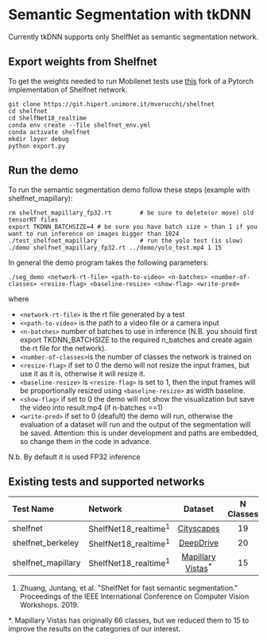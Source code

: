 # Semantic Segmentation with tkDNN

Currently tkDNN supports only ShelfNet as semantic segmentation network.

## Export weights from Shelfnet
To get the weights needed to run Mobilenet tests use [this](https://git.hipert.unimore.it/mverucchi/shelfnet) fork of a Pytorch implementation of Shelfnet network. 

```
git clone https://git.hipert.unimore.it/mverucchi/shelfnet
cd shelfnet 
cd ShelfNet18_realtime
conda env create --file shelfnet_env.yml
conda activate shelfnet
mkdir layer debug
python export.py
```


## Run the demo

To run the semantic segmentation demo follow these steps (example with shelfnet_mapillary):
```
rm shelfnet_mapillary_fp32.rt        # be sure to delete(or move) old tensorRT files
export TKDNN_BATCHSIZE=4 # be sure you have batch size > than 1 if you want to run inference on images bigger than 1024
./test_shelfnet_mapillary            # run the yolo test (is slow)
./demo shelfnet_mapillary_fp32.rt ../demo/yolo_test.mp4 1 15
```
In general the demo program takes the following parameters:
```
./seg_demo <network-rt-file> <path-to-video> <n-batches> <number-of-classes> <resize-flag> <baseline-resize> <show-flag> <write-pred>
```
where
*  ```<network-rt-file>``` is the rt file generated by a test
*  ```<<path-to-video>``` is the path to a video file or a camera input  
*  ```<n-batches>``` number of batches to use in inference (N.B. you should first export TKDNN_BATCHSIZE to the required n_batches and create again the rt file for the network).
*  ```<number-of-classes>```is the number of classes the network is trained on
*  ```<resize-flag>``` if set to 0 the demo will not resize the input frames, but use it as it is, otherwise it will resize it.
*  ```<baseline-resize>``` is ```<resize-flag>``` is set to 1, then the input frames will be proportionally resized using ```<baseline-resize>``` as width baseline.
*  ```<show-flag>``` if set to 0 the demo will not show the visualization but save the video into result.mp4 (if n-batches ==1)
*  ```<write-pred>``` if set to 0 (deafult) the demo will run, otherwise the evaluation of a dataset will run and the output of the segmentation will be saved. Attention: this is under development and paths are embedded, so change them in the code in advance.

N.b. By default it is used FP32 inference

<!-- TODO: add gif -->

## Existing tests and supported networks

| Test Name         | Network                                       | Dataset                                                       | N Classes | Input size    | Weights                                                                   |
| :---------------- | :-------------------------------------------- | :-----------------------------------------------------------: | :-------: | :-----------: | :------------------------------------------------------------------------ |
| shelfnet              | ShelfNet18_realtime<sup>1</sup>                           | [Cityscapes](https://www.cityscapes-dataset.com/)                          | 19        | 1024x1024       | [weights](https://cloud.hipert.unimore.it/s/mEDZMRJaGCFWSJF/download)                                                                   |
| shelfnet_berkeley              | ShelfNet18_realtime<sup>1</sup>                           | [DeepDrive](https://bdd-data.berkeley.edu/)                          | 20        | 1024x1024       | [weights](https://cloud.hipert.unimore.it/s/m92e7QdD9gYMF7f/download)                                                                   |
| shelfnet_mapillary              | ShelfNet18_realtime<sup>1</sup>                           | [Mapillary Vistas](https://www.mapillary.com/dataset/vistas?pKey=aFWuj_m4nGoq3-tDz5KAqQ)<sup>*</sup>                          | 15        | 1024x1024       | [weights](https://cloud.hipert.unimore.it/s/6WnZCKLjik7xrny/download)                                                                   |

1. Zhuang, Juntang, et al. "ShelfNet for fast semantic segmentation." Proceedings of the IEEE International Conference on Computer Vision Workshops. 2019.

*. Mapillary Vistas has originally 66 classes, but we reduced them to 15 to improve the results on the categories of our interest.
